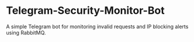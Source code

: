 # Telegram-Security-Monitor-Bot
A simple Telegram bot for monitoring invalid requests and IP blocking alerts using RabbitMQ.
